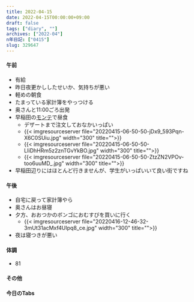 ```yaml
---
title: 2022-04-15
date: 2022-04-15T00:00:00+09:00
draft: false
tags: ["diary", ""]
archives: ["2022-04"]
n年日記: ["0415"]
slug: 329647
---
```

#### 午前
- 有給
- 昨日夜更かししたせいか、気持ちが悪い
- 軽めの朝食
- たまっている家計簿をやっつける
- 奥さんと11:00ごろ出発
- 早稲田の[モンテ](http://montee-nishiwaseda.com)で昼食
  - デザートまで注文しておなかいっぱい
  - {{< imgresourceserver file="20220415-06-50-50-jDx9_593Pqn-X6C0SUiu.jpg" width="300" title="">}}
  - {{< imgresourceserver file="20220415-06-50-50-LIiDhHRm5z2znTGvYkBO.jpg" width="300" title="">}}
  - {{< imgresourceserver file="20220415-06-50-50-ZtzZN2VPOv-too6uuMD_.jpg" width="300" title="">}}
- 早稲田辺りにはほとんど行きませんが、学生がいっぱいいて良い街ですね
#### 午後
- 自宅に戻って家計簿やら
- 奥さんはお昼寝
- 夕方、おおつかのボンゴにおむすびを買いに行く
  - {{< imgresourceserver file="20220416-12-46-32-3mUt31acMxf4UIpq8_ce.jpg" width="300" title="">}}
- 夜は寝つきが悪い
#### 体調
- 81
#### その他
#### 今日のTabs
